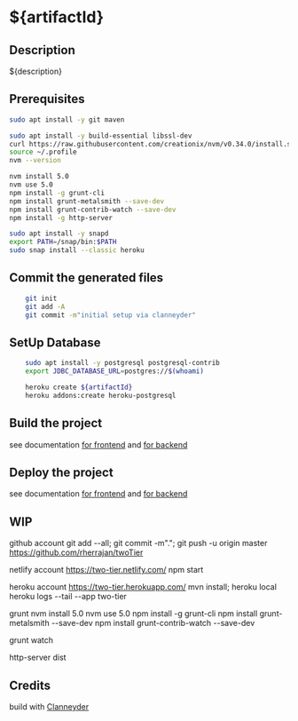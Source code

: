 ${artifactId}
=========

Description
----------------------------------------------------
${description}

Prerequisites
-------------------------
```bash
sudo apt install -y git maven

sudo apt install -y build-essential libssl-dev
curl https://raw.githubusercontent.com/creationix/nvm/v0.34.0/install.sh | bash
source ~/.profile
nvm --version

nvm install 5.0
nvm use 5.0
npm install -g grunt-cli
npm install grunt-metalsmith --save-dev
npm install grunt-contrib-watch --save-dev
npm install -g http-server

sudo apt install -y snapd 
export PATH=/snap/bin:$PATH
sudo snap install --classic heroku

```

Commit the generated files
-------------------------
```bash
	git init
	git add -A
	git commit -m"initial setup via clanneyder"
```

SetUp Database
-------------------------
```bash
	sudo apt install -y postgresql postgresql-contrib
	export JDBC_DATABASE_URL=postgres://$(whoami)

	heroku create ${artifactId}
	heroku addons:create heroku-postgresql
```

Build the project
-------------------------
see documentation [for frontend](frontend/README.md) and [for backend](backend/README.md)


Deploy the project
-------------------------
see documentation [for frontend](frontend/README.md) and [for backend](backend/README.md)


WIP
-------------------------

github account
git add --all; git commit -m"."; git push -u origin master
https://github.com/rherrajan/twoTier

netlify account
https://two-tier.netlify.com/
npm start

heroku account
https://two-tier.herokuapp.com/
mvn install; heroku local
heroku logs --tail --app two-tier

grunt
nvm install 5.0
nvm use 5.0
npm install -g grunt-cli
npm install grunt-metalsmith --save-dev
npm install grunt-contrib-watch --save-dev

grunt watch

http-server dist


Credits
-------------------------
build with [Clanneyder](https://github.com/rherrajan/clanneyder)

